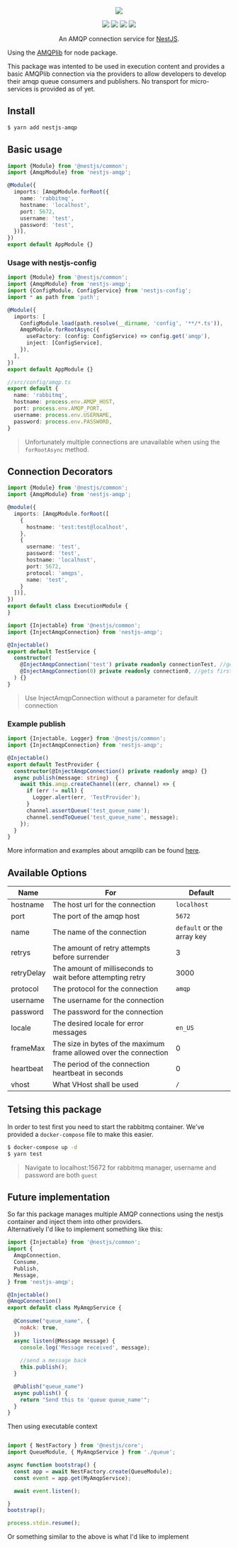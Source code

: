 <p align="center"><img src="https://avatars1.githubusercontent.com/u/41109786?s=200&v=4"/></p>
<p align="center">
    <a href="https://travis-ci.org/nestjs-community/nestjs-amqp"><img src="https://travis-ci.org/nestjs-community/nestjs-amqp.svg?branch=master"/></a>
    <a href="https://www.npmjs.com/package/nestjs-amqp"><img src="https://img.shields.io/npm/v/nestjs-amqp.svg"/></a>
    <a href="https://github.com/nestjs-community/nestjs-amqp/blob/master/LICENSE"><img src="https://img.shields.io/github/license/nestjs-community/nestjs-amqp.svg"/></a>
    <a href="https://coveralls.io/github/nestjs-community/nestjs-amqp?branch=master"><img src="https://coveralls.io/repos/github/nestjs-community/nestjs-amqp/badge.svg?branch=master"/></a>
</p>


<p align="center">An AMQP connection service for <a href="">NestJS</a>.</p>

<p>Using the <a href="https://github.com/squaremo/amqp.node">AMQPlib</a> for node package.</p>

This package was intented to be used in execution content and provides a basic AMQPlib connection via the providers to allow developers to develop their amqp queue consumers and publishers. No transport for micro-services is provided as of yet.

## Install

```bash
$ yarn add nestjs-amqp
```

## Basic usage 

```ts
import {Module} from '@nestjs/common';
import {AmqpModule} from 'nestjs-amqp';

@Module({
  imports: [AmqpModule.forRoot({
    name: 'rabbitmq',
    hostname: 'localhost',
    port: 5672,
    username: 'test',
    password: 'test',
  })],
})
export default AppModule {}

```

### Usage with nestjs-config

```ts
import {Module} from '@nestjs/common';
import {AmqpModule} from 'nestjs-amqp';
import {ConfigModule, ConfigService} from 'nestjs-config';
import * as path from 'path';

@Module({
  imports: [
    ConfigModule.load(path.resolve(__dirname, 'config', '**/*.ts')),
    AmqpModule.forRootAsync({
      useFactory: (config: ConfigService) => config.get('amqp'),
      inject: [ConfigService],
    }),
  ],
})
export default AppModule {}

//src/config/amqp.ts
export default {
  name: 'rabbitmq',
  hostname: process.env.AMQP_HOST,
  port: process.env.AMQP_PORT,
  username: process.env.USERNAME,
  password: process.env.PASSWORD,
} 
```
> Unfortunately multiple connections are unavailable when using the `forRootAsync` method.

## Connection Decorators

```ts
import {Module} from '@nestjs/common';
import {AmqpModule} from 'nestjs-amqp';

@module({
  imports: [AmqpModule.forRoot([
    {
      hostname: 'test:test@localhost',
    }, 
    {
      username: 'test',
      password: 'test',
      hostname: 'localhost',
      port: 5672,
      protocol: 'amqps',
      name: 'test',
    }
  ])],
})
export default class ExecutionModule {
}
```

```ts
import {Injectable} from '@nestjs/common';
import {InjectAmqpConnection} from 'nestjs-amqp';

@Injectable()
export default TestService {
  constructor(
    @InjectAmqpConnection('test') private readonly connectionTest, //gets connection with name 'test' defined in module
    @InjectAmqpConnection(0) private readonly connection0, //gets first defined connection without a name
  ) {}
}
```
> Use InjectAmqpConnection without a parameter for default connection

### Example publish 

```ts
import {Injectable, Logger} from '@nestjs/common';
import {InjectAmqpConnection} from 'nestjs-amqp';

@Injectable()
export default TestProvider {
  constructor(@InjectAmqpConnection() private readonly amqp) {}
  async publish(message: string)  {
    await this.amqp.createChannel((err, channel) => {
      if (err != null) {
        Logger.alert(err, 'TestProvider');
      }
      channel.assertQueue('test_queue_name');
      channel.sendToQueue('test_queue_name', message);
    });
  }
}
```
More information and examples about amqplib can be found [here](https://www.npmjs.com/package/amqplib).

## Available Options

Name | For | Default
--- | --- | ---
hostname | The host url for the connection | `localhost`
port | The port of the amqp host | `5672`
name | The name of the connection | `default` or the array key
retrys | The amount of retry attempts before surrender | 3
retryDelay | The amount of milliseconds to wait before attempting retry | 3000
protocol | The protocol for the connection | `amqp`
username | The username for the connection | 
password | The password for the connection |
locale | The desired locale for error messages | `en_US`
frameMax | The size in bytes of the maximum frame allowed over the connection | 0
heartbeat | The period of the connection heartbeat in seconds | 0
vhost | What VHost shall be used | `/`

## Tetsing this package

In order to test first you need to start the rabbitmq container. We've provided a `docker-compose` file to make this easier.

```bash
$ docker-compose up -d 
$ yarn test
```
> Navigate to localhost:15672 for rabbitmq manager, username and password are both `guest`

## Future implementation

So far this package manages multiple AMQP connections using the nestjs container and inject them into other providers.  
Alternatively I'd like to implement something like this:

```javascript
import {Injectable} from '@nestjs/common';
import {
  AmqpConnection,
  Consume,
  Publish,
  Message,
} from 'nestjs-amqp';

@Injectable()
@AmqpConnection()
export default class MyAmqpService {
   
  @Consume("queue_name", {
    noAck: true,
  })
  async listen(@Message message) {
    console.log('Message received', message);
    
    //send a message back
    this.publish();
  }

  @Publish("queue_name")
  async publish() {
    return "Send this to 'queue queue_name'";
  }
}
```

Then using executable context 

```javascript 

import { NestFactory } from '@nestjs/core';
import QueueModule, { MyAmqpService } from './queue';

async function bootstrap() {
  const app = await NestFactory.create(QueueModule);
  const event = app.get(MyAmqpService);

  await event.listen();

}
bootstrap();

process.stdin.resume();
```

Or something similar to the above is what I'd like to implement
